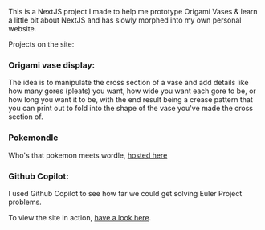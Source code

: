 This is a NextJS project I made to help me prototype Origami Vases & learn a little bit about NextJS and has slowly morphed into my own personal website.


Projects on the site:
### Origami vase display:
The idea is to manipulate the cross section of a vase and add details like how many gores (pleats) you want, how wide you want each gore to be, or how long you want it to be, with the end result being a crease pattern that you can print out to fold into the shape of the vase you've made the cross section of.

### Pokemondle

Who's that pokemon meets wordle, [hosted here](https://pokemondle.edphillips.co.uk)


### Github Copilot:

I used Github Copilot to see how far we could get solving Euler Project problems.




To view the site in action, [have a look here](https://edphillips.co.uk).
